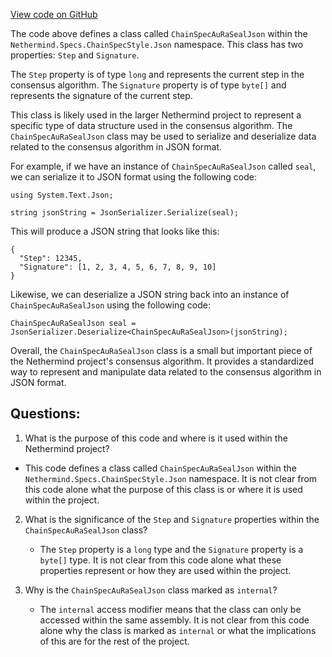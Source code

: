 [View code on GitHub](https://github.com/NethermindEth/nethermind/src/Nethermind/Nethermind.Specs/ChainSpecStyle/Json/ChainSpecAuRaSealJson.cs)

The code above defines a class called `ChainSpecAuRaSealJson` within the `Nethermind.Specs.ChainSpecStyle.Json` namespace. This class has two properties: `Step` and `Signature`. 

The `Step` property is of type `long` and represents the current step in the consensus algorithm. The `Signature` property is of type `byte[]` and represents the signature of the current step. 

This class is likely used in the larger Nethermind project to represent a specific type of data structure used in the consensus algorithm. The `ChainSpecAuRaSealJson` class may be used to serialize and deserialize data related to the consensus algorithm in JSON format. 

For example, if we have an instance of `ChainSpecAuRaSealJson` called `seal`, we can serialize it to JSON format using the following code:

```
using System.Text.Json;

string jsonString = JsonSerializer.Serialize(seal);
```

This will produce a JSON string that looks like this:

```
{
  "Step": 12345,
  "Signature": [1, 2, 3, 4, 5, 6, 7, 8, 9, 10]
}
```

Likewise, we can deserialize a JSON string back into an instance of `ChainSpecAuRaSealJson` using the following code:

```
ChainSpecAuRaSealJson seal = JsonSerializer.Deserialize<ChainSpecAuRaSealJson>(jsonString);
```

Overall, the `ChainSpecAuRaSealJson` class is a small but important piece of the Nethermind project's consensus algorithm. It provides a standardized way to represent and manipulate data related to the consensus algorithm in JSON format.
## Questions: 
 1. What is the purpose of this code and where is it used within the Nethermind project?
   - This code defines a class called `ChainSpecAuRaSealJson` within the `Nethermind.Specs.ChainSpecStyle.Json` namespace. It is not clear from this code alone what the purpose of this class is or where it is used within the project.

2. What is the significance of the `Step` and `Signature` properties within the `ChainSpecAuRaSealJson` class?
   - The `Step` property is a `long` type and the `Signature` property is a `byte[]` type. It is not clear from this code alone what these properties represent or how they are used within the project.

3. Why is the `ChainSpecAuRaSealJson` class marked as `internal`?
   - The `internal` access modifier means that the class can only be accessed within the same assembly. It is not clear from this code alone why the class is marked as `internal` or what the implications of this are for the rest of the project.